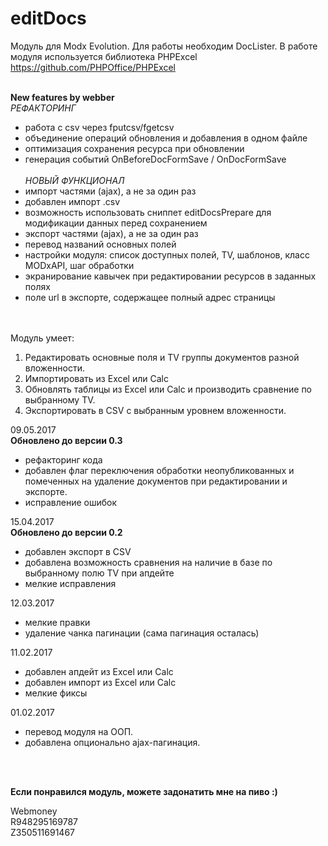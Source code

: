 # editDocs 
Модуль для Modx Evolution. Для работы необходим DocLister. В работе модуля используется библиотека PHPExcel https://github.com/PHPOffice/PHPExcel
<br/><br/>

<b>New features by webber</b><br/>
<i>РЕФАКТОРИНГ</i><br>
- работа с csv через fputcsv/fgetcsv<br/>
- объединение операций обновления и добавления в одном файле<br/>
- оптимизация сохранения ресурса при обновлении<br/>
- генерация событий OnBeforeDocFormSave / OnDocFormSave<br/><br/>
<i>НОВЫЙ ФУНКЦИОНАЛ</i><br>
- импорт частями (ajax), а не за один раз<br/>
- добавлен импорт .csv<br/>
- возможность использовать сниппет editDocsPrepare для модификации данных перед сохранением<br/>
- экспорт частями (ajax), а не за один раз<br/>
- перевод названий основных полей<br/>
- настройки модуля: список доступных полей, TV, шаблонов, класс MODxAPI, шаг обработки<br/>
- экранирование кавычек при редактировании ресурсов в заданных полях<br>
- поле url в экспорте, содержащее полный адрес страницы<br>


<br/><br/>
Модуль умеет:<br/>

1) Редактировать основные поля и TV группы документов разной вложенности.<br/>
2) Импортировать из Excel или Calc<br/>
3) Обновлять таблицы из Excel или Calc и производить сравнение по выбранному TV.<br/>
4) Экспортировать в CSV с выбранным уровнем вложенности.<br/>

09.05.2017<br/>
<b>Обновлено до версии 0.3</b>
- рефакторинг кода
- добавлен флаг переключения обработки неопубликованных и помеченных на удаление документов при редактировании и экспорте.
- исправление ошибок

15.04.2017<br/>
<b>Обновлено до версии 0.2</b>
- добавлен экспорт в CSV
- добавлена возможность сравнения на наличие в базе по выбранному полю TV при апдейте
- мелкие исправления

12.03.2017
- мелкие правки
- удаление чанка пагинации (сама пагинация осталась)

11.02.2017
- добавлен апдейт из Excel или Calc
- добавлен импорт из Excel или Calc
- мелкие фиксы

01.02.2017 
 - перевод модуля на ООП.
 - добавлена опционально ajax-пагинация.

<br/><br/>



<b>Если понравился модуль, можете задонатить мне на пиво :)</b>

Webmoney<br/>
R948295169787<br/>
Z350511691467

